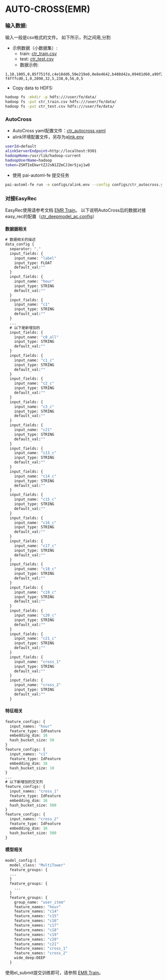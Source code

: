 # AUTO-CROSS(EMR)

### 输入数据:

输入一般是csv格式的文件。 如下所示，列之间用,分割

- 示例数据（小数据集）:
  - train: [ctr_train.csv](https://easyrec.oss-cn-beijing.aliyuncs.com/data/autocross/ctr_train.csv)
  - test: [ctr_test.csv](https://easyrec.oss-cn-beijing.aliyuncs.com/data/autocross/ctr_test.csv)
  - 数据示例:

```
1,10,1005,0,85f751fd,c4e18dd6,50e219e0,0e8e4642,b408d42a,09481d60,a99f214a,5deb445a, f4fffcd0,1,0,2098,32,5,238,0,56,0,5
```

- Copy data to HDFS:

```bash
hadoop fs -mkdir -p hdfs:///user/fe/data/
hadoop fs -put ctr_train.csv hdfs:///user/fe/data/
hadoop fs -put ctr_test.csv hdfs:///user/fe/data/
```

### AutoCross

- AutoCross yaml配置文件：[ctr_autocross.yaml](https://easyrec.oss-cn-beijing.aliyuncs.com/data/autocross/ctr_autocross.yaml)
- alink环境配置文件，另存为a[link.env](https://easyrec.oss-cn-beijing.aliyuncs.com/data/autocross/alink.env)

```bash
userId=default
alinkServerEndpoint=http://localhost:9301
hadoopHome=/usr/lib/hadoop-current
hadoopUserName=hadoop
token=ZSHTIeEkwrtZJJsN1ZZmCJJmr5jaj1wO
```

- 使用 pai-automl-fe 提交任务

```bash
pai-automl-fe run -e configs/alink.env --config configs/ctr_autocross.yaml --mode emr
```

### 对接EasyRec

EasyRec使用请参考文档 [EMR Train](../train.md)。
以下说明AutoCross后的数据对接easy_rec的配置（[ctr_deepmodel_ac.config](https://easyrec.oss-cn-beijing.aliyuncs.com/data/autocross/ctr_deepmodel_ac.config)）

#### 数据据相关

```protobuf
# 数据相关的描述
data_config {
  separator: ","
  input_fields: {
    input_name: "label"
    input_type: FLOAT
    default_val:""
  }
  input_fields: {
    input_name: "hour"
    input_type: STRING
    default_val:""
  }
  input_fields: {
    input_name: "c1"
    input_type: STRING
    default_val:""
  }
  ...
  # 以下是新增加的
  input_fields: {
    input_name: "c0_all"
    input_type: STRING
    default_val:""
  }
  input_fields: {
    input_name: "c1_c"
    input_type: STRING
    default_val:""
  }
  input_fields: {
    input_name: "c2_c"
    input_type: STRING
    default_val:""
  }
  input_fields: {
    input_name: "c3_c"
    input_type: STRING
    default_val:""
  }
  input_fields: {
    input_name: "c21"
    input_type: STRING
    default_val:""
  }
  input_fields: {
    input_name: "c13_c"
    input_type: STRING
    default_val:""
  }
  input_fields: {
    input_name: "c14_c"
    input_type: STRING
    default_val:""
  }
  input_fields: {
    input_name: "c15_c"
    input_type: STRING
    default_val:""
  }
  input_fields: {
    input_name: "c16_c"
    input_type: STRING
    default_val:""
  }
  input_fields: {
    input_name: "c17_c"
    input_type: STRING
    default_val:""
  }
  input_fields: {
    input_name: "c18_c"
    input_type: STRING
    default_val:""
  }
  input_fields: {
    input_name: "c19_c"
    input_type: STRING
    default_val:""
  }
  input_fields: {
    input_name: "c20_c"
    input_type: STRING
    default_val:""
  }
  input_fields: {
    input_name: "c21_c"
    input_type: STRING
    default_val:""
  }
  input_fields: {
    input_name: "cross_1"
    input_type: STRING
    default_val:""
  }
  input_fields: {
    input_name: "cross_2"
    input_type: STRING
    default_val:""
  }
```

#### 特征相关

```protobuf
feature_configs: {
  input_names: "hour"
  feature_type: IdFeature
  embedding_dim: 16
  hash_bucket_size: 50
}
feature_configs: {
  input_names: "c1"
  feature_type: IdFeature
  embedding_dim: 16
  hash_bucket_size: 10
}
...
# 以下新增加的交叉列
feature_configs: {
  input_names: "cross_1"
  feature_type: IdFeature
  embedding_dim: 16
  hash_bucket_size: 500
}
feature_configs: {
  input_names: "cross_2"
  feature_type: IdFeature
  embedding_dim: 16
  hash_bucket_size: 500
}
```

#### 模型相关

```protobuf
model_config:{
  model_class: "MultiTower"
  feature_groups: {
  ...
  }
  feature_groups: {
    ...
  }
  feature_groups: {
    group_name: "user_item"
    feature_names: "hour"
    feature_names: "c14"
    feature_names: "c15"
    feature_names: "c16"
    feature_names: "c17"
    feature_names: "c18"
    feature_names: "c19"
    feature_names: "c20"
    feature_names: "c21"
    feature_names: "cross_1"
    feature_names: "cross_2"
    wide_deep:DEEP
  }
```

使用el_submit提交训练即可，请参照 [EMR Train](../train.md)。
